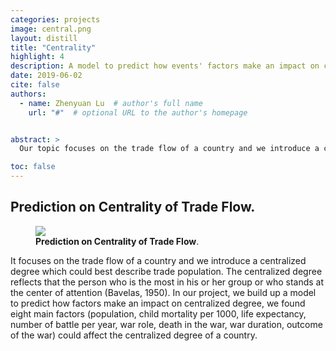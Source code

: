 ```yaml
---
categories: projects
image: central.png
layout: distill
title: "Centrality"
highlight: 4
description: A model to predict how events' factors make an impact on centrality of countries' trade flow.
date: 2019-06-02
cite: false
authors:
  - name: Zhenyuan Lu  # author's full name
    url: "#"  # optional URL to the author's homepage


abstract: >
  Our topic focuses on the trade flow of a country and we introduce a centralized degree which could best describe trade population. The centralized degree reflects that the person who is the most in his or her group or who stands at the center of attention (Bavelas, 1950). In our project, we build up a model to predict how factors make an impact on centralized degree, we found eight main factors (population, child mortality per 1000, life expectancy, number of battle per year, war role, death in the war, war duration, outcome of the war) could affect the centralized degree of a country.

toc: false
---
```


## Prediction on Centrality of Trade Flow.

<figure>
<img src="{{ '/assets/img/projects/central.png' | relative_url }}" />
<figcaption>
<strong> Prediction on Centrality of Trade Flow</strong>.
</figcaption>
</figure>
It focuses on the trade flow of a country and we introduce a centralized degree which could best describe trade population. The centralized degree reflects that the person who is the most in his or her group or who stands at the center of attention (Bavelas, 1950). In our project, we build up a model to predict how factors make an impact on centralized degree, we found eight main factors (population, child mortality per 1000, life expectancy, number of battle per year, war role, death in the war, war duration, outcome of the war) could affect the centralized degree of a country.
